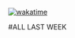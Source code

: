 [![wakatime](https://wakatime.com/badge/github/bialka104b/PRAKTYKI_3.svg)](https://wakatime.com/badge/github/bialka104b/PRAKTYKI_3)

#ALL LAST WEEK
<img src="https://wakatime.com/@ff698a74-c07c-48e3-9090-6ca031e67730" alt="">
